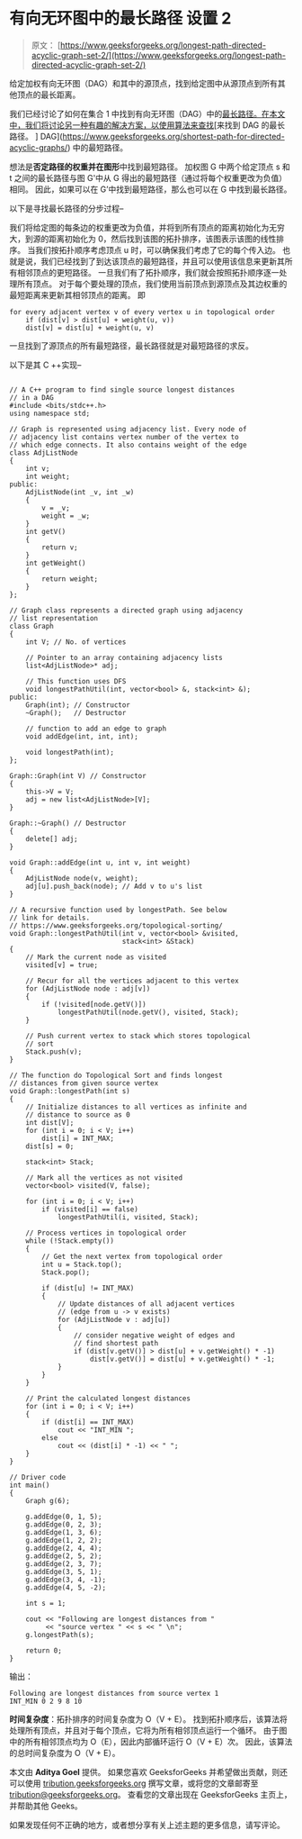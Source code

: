 # 有向无环图中的最长路径 设置 2

> 原文： [https://www.geeksforgeeks.org/longest-path-directed-acyclic-graph-set-2/](https://www.geeksforgeeks.org/longest-path-directed-acyclic-graph-set-2/)

给定加权有向无环图（DAG）和其中的源顶点，找到给定图中从源顶点到所有其他顶点的最长距离。

我们已经讨论了如何在集合 1 中找到有向无环图（DAG）中的[最长路径。在本文中，我们将讨论另一种有趣的解决方案，以使用算法来查找](https://www.geeksforgeeks.org/find-longest-path-directed-acyclic-graph/)[来找到 DAG 的最长路径。 ] DAG](https://www.geeksforgeeks.org/shortest-path-for-directed-acyclic-graphs/) 中的最短路径。

想法是**否定路径的权重并在图形**中找到最短路径。 加权图 G 中两个给定顶点 s 和 t 之间的最长路径与图 G'中从 G 得出的最短路径（通过将每个权重更改为负值）相同。 因此，如果可以在 G’中找到最短路径，那么也可以在 G 中找到最长路径。

以下是寻找最长路径的分步过程–

我们将给定图的每条边的权重更改为负值，并将到所有顶点的距离初始化为无穷大，到源的距离初始化为 0，然后找到该图的拓扑排序，该图表示该图的线性排序。 当我们按拓扑顺序考虑顶点 u 时，可以确保我们考虑了它的每个传入边。 也就是说，我们已经找到了到达该顶点的最短路径，并且可以使用该信息来更新其所有相邻顶点的更短路径。 一旦我们有了拓扑顺序，我们就会按照拓扑顺序逐一处理所有顶点。 对于每个要处理的顶点，我们使用当前顶点到源顶点及其边权重的最短距离来更新其相邻顶点的距离。 即

```
for every adjacent vertex v of every vertex u in topological order
    if (dist[v] > dist[u] + weight(u, v))
    dist[v] = dist[u] + weight(u, v)

```

一旦找到了源顶点的所有最短路径，最长路径就是对最短路径的求反。

以下是其 C ++实现–

```

// A C++ program to find single source longest distances 
// in a DAG 
#include <bits/stdc++.h> 
using namespace std; 

// Graph is represented using adjacency list. Every node of 
// adjacency list contains vertex number of the vertex to 
// which edge connects. It also contains weight of the edge 
class AdjListNode 
{ 
    int v; 
    int weight; 
public: 
    AdjListNode(int _v, int _w) 
    { 
        v = _v; 
        weight = _w; 
    } 
    int getV() 
    { 
        return v; 
    } 
    int getWeight() 
    { 
        return weight; 
    } 
}; 

// Graph class represents a directed graph using adjacency 
// list representation 
class Graph 
{ 
    int V; // No. of vertices 

    // Pointer to an array containing adjacency lists 
    list<AdjListNode>* adj; 

    // This function uses DFS 
    void longestPathUtil(int, vector<bool> &, stack<int> &); 
public: 
    Graph(int); // Constructor 
    ~Graph();   // Destructor 

    // function to add an edge to graph 
    void addEdge(int, int, int); 

    void longestPath(int); 
}; 

Graph::Graph(int V) // Constructor 
{ 
    this->V = V; 
    adj = new list<AdjListNode>[V]; 
} 

Graph::~Graph() // Destructor 
{ 
    delete[] adj; 
} 

void Graph::addEdge(int u, int v, int weight) 
{ 
    AdjListNode node(v, weight); 
    adj[u].push_back(node); // Add v to u's list 
} 

// A recursive function used by longestPath. See below 
// link for details. 
// https://www.geeksforgeeks.org/topological-sorting/ 
void Graph::longestPathUtil(int v, vector<bool> &visited, 
                            stack<int> &Stack) 
{ 
    // Mark the current node as visited 
    visited[v] = true; 

    // Recur for all the vertices adjacent to this vertex 
    for (AdjListNode node : adj[v]) 
    { 
        if (!visited[node.getV()]) 
            longestPathUtil(node.getV(), visited, Stack); 
    } 

    // Push current vertex to stack which stores topological 
    // sort 
    Stack.push(v); 
} 

// The function do Topological Sort and finds longest 
// distances from given source vertex 
void Graph::longestPath(int s) 
{ 
    // Initialize distances to all vertices as infinite and 
    // distance to source as 0 
    int dist[V]; 
    for (int i = 0; i < V; i++) 
        dist[i] = INT_MAX; 
    dist[s] = 0; 

    stack<int> Stack; 

    // Mark all the vertices as not visited 
    vector<bool> visited(V, false); 

    for (int i = 0; i < V; i++) 
        if (visited[i] == false) 
            longestPathUtil(i, visited, Stack); 

    // Process vertices in topological order 
    while (!Stack.empty()) 
    { 
        // Get the next vertex from topological order 
        int u = Stack.top(); 
        Stack.pop(); 

        if (dist[u] != INT_MAX) 
        { 
            // Update distances of all adjacent vertices 
            // (edge from u -> v exists) 
            for (AdjListNode v : adj[u]) 
            { 
                // consider negative weight of edges and 
                // find shortest path 
                if (dist[v.getV()] > dist[u] + v.getWeight() * -1) 
                    dist[v.getV()] = dist[u] + v.getWeight() * -1; 
            } 
        } 
    } 

    // Print the calculated longest distances 
    for (int i = 0; i < V; i++) 
    { 
        if (dist[i] == INT_MAX) 
            cout << "INT_MIN "; 
        else
            cout << (dist[i] * -1) << " "; 
    } 
} 

// Driver code 
int main() 
{ 
    Graph g(6); 

    g.addEdge(0, 1, 5); 
    g.addEdge(0, 2, 3); 
    g.addEdge(1, 3, 6); 
    g.addEdge(1, 2, 2); 
    g.addEdge(2, 4, 4); 
    g.addEdge(2, 5, 2); 
    g.addEdge(2, 3, 7); 
    g.addEdge(3, 5, 1); 
    g.addEdge(3, 4, -1); 
    g.addEdge(4, 5, -2); 

    int s = 1; 

    cout << "Following are longest distances from "
         << "source vertex " << s << " \n"; 
    g.longestPath(s); 

    return 0; 
} 

```

输出：

```
Following are longest distances from source vertex 1 
INT_MIN 0 2 9 8 10 

```

**时间复杂度**：拓扑排序的时间复杂度为 O（V + E）。 找到拓扑顺序后，该算法将处理所有顶点，并且对于每个顶点，它将为所有相邻顶点运行一个循环。 由于图中的所有相邻顶点均为 O（E），因此内部循环运行 O（V + E）次。 因此，该算法的总时间复杂度为 O（V + E）。

本文由 **Aditya Goel** 提供。 如果您喜欢 GeeksforGeeks 并希望做出贡献，则还可以使用 [tribution.geeksforgeeks.org](http://www.contribute.geeksforgeeks.org) 撰写文章，或将您的文章邮寄至 tribution@geeksforgeeks.org。 查看您的文章出现在 GeeksforGeeks 主页上，并帮助其他 Geeks。

如果发现任何不正确的地方，或者想分享有关上述主题的更多信息，请写评论。

